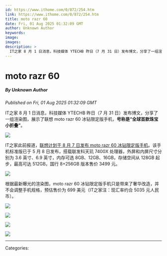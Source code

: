 ```yaml
---
id: https://www.ithome.com/0/872/254.htm
link: https://www.ithome.com/0/872/254.htm
title: moto razr 60
date: Fri, 01 Aug 2025 01:32:09 GMT
author: Unknown Author
keywords: 
image: 
images: 
description: >
  IT之家 8 月 1 日消息，科技媒体 YTECHB 昨日（7 月 31 日）发布博文，分享了一组渲染图，展示了联想 moto razr 60 冰钻限定版手机，号称是“全球首款珠宝小折叠”。IT之家此前报道，联想计划于 8 月 7 日发布 moto razr 60 冰钻限定版手机。该手机标准版已于 5 月 8 日发布，搭载联发科天玑 7400X 处理器，外屏和内屏尺寸分别为 3.6 英寸、6.9 英寸，内存可选 8GB、12GB、16GB，存储空间从 128GB 起步，最高可达 512GB，国行 8+256GB 版本售价 3499 元。根据最新曝光的渲染图，moto razr 60 冰钻限定版手机只是带来了奢华改造，并不会调整手机规格，预估售价为 699 美元（IT之家注：现汇率约合 5035 元人民币）。
---
```

# moto razr 60
##### By Unknown Author
_Published on Fri, 01 Aug 2025 01:32:09 GMT_

IT之家 8 月 1 日消息，科技媒体 YTECHB 昨日（7 月 31 日）发布博文，分享了一组渲染图，展示了联想 moto razr 60 冰钻限定版手机，**号称是“全球首款珠宝小折叠”**。

![](https://img.ithome.com/newsuploadfiles/2025/8/39c7d3aa-9868-4c7b-9903-8f757987eb39.jpg?x-bce-process=image/format,f_auto)

IT之家此前报道，[联想计划于 8 月 7 日发布 moto razr 60 冰钻限定版手机](https://www.ithome.com/0/871/773.htm)。该手机标准版已于 5 月 8 日发布，搭载联发科天玑 7400X 处理器，外屏和内屏尺寸分别为 3.6 英寸、6.9 英寸，内存可选 8GB、12GB、16GB，存储空间从 128GB 起步，最高可达 512GB，国行 8+256GB 版本售价 3499 元。

![](https://img.ithome.com/newsuploadfiles/2025/7/4ba42d46-4d70-49e5-a1b7-4ab7c38c3480.jpg?x-bce-process=image/format,f_auto)

根据最新曝光的渲染图，moto razr 60 冰钻限定版手机只是带来了奢华改造，并不会调整手机规格，预估售价为 699 美元（IT之家注：现汇率约合 5035 元人民币）。

![](https://img.ithome.com/newsuploadfiles/2025/8/fad2b024-392f-42a9-a7b0-8abd8d472eef.jpg?x-bce-process=image/format,f_auto)

![](https://img.ithome.com/newsuploadfiles/2025/8/f6738b26-28f5-4875-83a0-301ac08da7c2.jpg?x-bce-process=image/format,f_auto)

![](https://img.ithome.com/newsuploadfiles/2025/8/0555151f-9b2e-43d4-96f4-c54e42b40afe.jpg?x-bce-process=image/format,f_auto)

![](https://img.ithome.com/newsuploadfiles/2025/8/4563dcda-f97d-49a4-a5fe-1d99799c6b67.jpg?x-bce-process=image/format,f_auto)

---
Categories: 